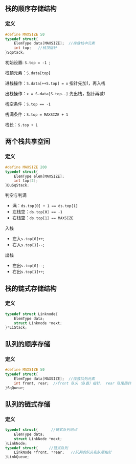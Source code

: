 ## 栈的顺序存储结构
### 定义
```cpp
#define MAXSIZE 50
typedef struct{
    ElemType data[MAXSIZE];  //存放栈中元素
    int top;   //栈顶指针
}SqStack;
```
初始设置: ```S.top = -1 ```;

栈顶元素：```S.data[top]```

进栈操作：```S.data[++S.top] = x```  指针先加1，再入栈

出栈操作：```x = S.data[S.top--]```  先出栈，指针再减1

栈空条件：```S.top == -1```

栈满条件：```S.top = MAXSIZE + 1```

栈长：```S.top + 1```

## 两个栈共享空间
### 定义
```cpp
#define MAXSIZE 200
typedef struct{
    ElemType elem[MAXSIZE];
    int top[2];
}DuSqStack;
```
判空与判满
* 满：```ds.top[0] + 1 == ds.top[1]```
* 左栈空：```ds.top[0] == -1```
* 右栈空：```ds.top[1] == MAXSIZE```

入栈
* 左入```s.top[0]++```;
* 右入```s.top[1]--```;

出栈
* 左出```s.top[0]--```;
* 右出```s.top[1]++```;

## 栈的链式存储结构

### 定义
```cpp
typedef struct Linknode{
    ElemType data;
    struct Linknode *next;
}*LiStack;
```

## 队列的顺序存储
### 定义
```cpp
#define MAXSIZE 50
typedef struct{
    ElemType data[MAXSIZE];  //存放队列元素
    int front, rear;  //front 队头（队首）指针， rear 队尾指针
}SqQueue;
```

## 队列的链式存储
### 定义
```cpp
typedef struct{      //链式队列结点
    ElemType data;
    struct LinkNode *next;
}LinkNode;
typedef struct{     //链式队列
    LinkNode *front, *rear;   //队列的队头和队尾指针
}LinkQueue;
```
